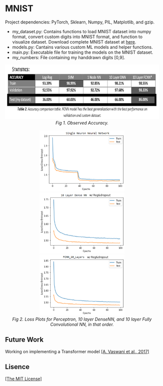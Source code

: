 <h1>MNIST</h1>
<p>Project dependencies: PyTorch, Sklearn, Numpy, PIL, Matplotlib, and gzip.</p>
<ul>
    <li>my_dataset.py: Contains functions to load MNIST dataset into numpy format, convert custom digits into MNIST
        format, and function to visualize dataset.
        Download complete MNIST dataset at <a href="http://yann.lecun.com/exdb/mnist/" target="blank">here</a>.
    <li>models.py: Cantains various custom ML models and helper functions.
    <li>main.py: Executable file for training the models on the MNIST dataset.
    <li>my_numbers: File containing my handdrawn digits [0,9].
</ul>
<p align="center">
    <img width="750" height="180" src="https://github.com/AgamChopra/MNIST/blob/main/misc_imgs/stats.PNG?raw=true">
    <br><i>Fig 1. Observed Accuracy.</i><br><br>
    <img width="280" height="200"
        src="https://github.com/AgamChopra/MNIST/blob/main/misc_imgs/NN_1_neuron.png?raw=true">
    <img width="280" height="200"
        src="https://github.com/AgamChopra/MNIST/blob/main/misc_imgs/NN_10_layers_500_neurons_per_hiddenlayer.png?raw=true">
    <img width="280" height="200"
        src="https://github.com/AgamChopra/MNIST/blob/main/misc_imgs/FCNN_10_layers.png?raw=true">
    <br><i>Fig 2. Loss Plots for Perceptron, 10 layer DenseNN, and 10 layer Fully Convolutional NN, in that
        order.</i><br>
</p>

<h2>Future Work</h2>
<p>Working on implementing a Transformer model <a href="https://arxiv.org/pdf/1706.03762.pdf" target="blank">[A. Vaswani
        et al., 2017]</a></p>
<h2>Lisence</h2>
<p><a href="https://github.com/AgamChopra/MNIST/blob/master/LICENSE.md" target="blank">[The MIT License]</a></p>
